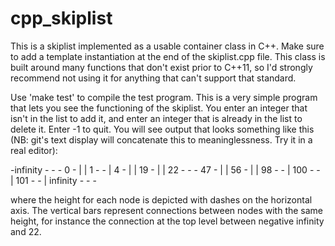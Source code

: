 # cpp_skiplist

This is a skiplist implemented as a usable container class in C++. Make sure to add a template instantiation at the end of the skiplist.cpp file. This class is built around many functions that don't exist prior to C++11, so I'd strongly recommend not using it for anything that can't support that standard.

Use 'make test' to compile the test program. This is a very simple program that lets you see the functioning of the skiplist. You enter an integer that isn't in the list to add it, and enter an integer that is already in the list to delete it. Enter -1 to quit. You will see output that looks something like this (NB: git's text display will concatenate this to meaninglessness. Try it in a real editor):

-infinity   - - - 
0           - | | 
1           - - | 
4           - | | 
19          - | | 
22          - - - 
47          - | | 
56          - | | 
98          - - | 
100         - - | 
101         - - | 
infinity    - - - 

where the height for each node is depicted with dashes on the horizontal axis. The vertical bars represent connections between nodes with the same height, for instance the connection at the top level between negative infinity and 22.
